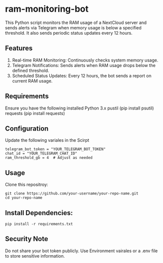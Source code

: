 # ram-monitoring-bot

This Python script monitors the RAM usage of a NextCloud server and sends alerts via Telegram when memory usage is below a specified threshold. It also sends periodic status updates every 12 hours.

## Features
1. Real-time RAM Monitoring: Continuously checks system memory usage.
2. Telegram Notifications: Sends alerts when RAM usage drops below the defined threshold.
3. Scheduled Status Updates: Every 12 hours, the bot sends a report on current RAM usage.

## Requirements
Ensure you have the following installed
Python 3.x
pustil (pip install psutil)
requests (pip install requests)

## Configuration

Update the following variales in the Scirpt

```
telegram_bot_token = "YOUR_TELEGRAM_BOT_TOKEN"  
chat_id = "YOUR_TELEGRAM_CHAT_ID"  
ram_threshold_gb = 4  # Adjust as needed  
```

## Usage

Clone this repositroy: 
```
git clone https://github.com/your-username/your-repo-name.git  
cd your-repo-name  
```

## Install Dependencies:
```
pip install -r requirements.txt
```

## Security Note
Do not share your bot token publicly. Use Environment vairales or a .env file to store sensitive information.
